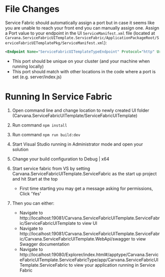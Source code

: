 ﻿# File Changes

Service Fabric should automatically assign a port but in case it seems like you are unable to reach your front end you can manually assign one.
Assign a Port value to your endpoint in the UI `ServiceManifest.xml` file (located at `Carvana.ServiceFabricUITemplate.ServiceFabric/ApplicationPackageRoot/ServiceFabricUITemplatePkg/ServiceManifest.xml`):

```xml
<Endpoint Name="ServiceFabricUITemplateTypeEndpoint" Protocol="http" UriScheme="http" Type="Input" Port="3001" />
```

  * This port should be unique on your cluster (and your machine when running locally)
  * This port should match with other locations in the code where a port is set (e.g. server/index.js)


# Running In Service Fabric

1. Open command line and change location to newly created UI folder (Carvana.ServiceFabricUITemplate/ServiceFabricUITemplate)

2. Run command `npm install`

3. Run command `npm run build:dev`

4. Start Visual Studio running in Administrator mode and open your solution

5. Change your build configuration to Debug | x64

6. Start service fabric from VS by setting Carvana.ServiceFabricUITemplate.ServiceFabric as the start up project and hit Start at the top
    * First time starting you may get a message asking for permissions, Click 'Yes'

7. Then you can either:
    * Navigate to http://localhost:19081/Carvana.ServiceFabricUITemplate.ServiceFabric/ServiceFabricUITemplate to view UI
    * Navigate to http://localhost:19081/Carvana.ServiceFabricUITemplate.ServiceFabric/Carvana.ServiceFabricUITemplate.WebApi/swagger to view Swagger documentation
    * Navigate to http://localhost:19080/Explorer/index.html#/apptype/Carvana.ServiceFabricUITemplate.ServiceFabricType/app/Carvana.ServiceFabricUITemplate.ServiceFabric to view your application running in Service Fabric
